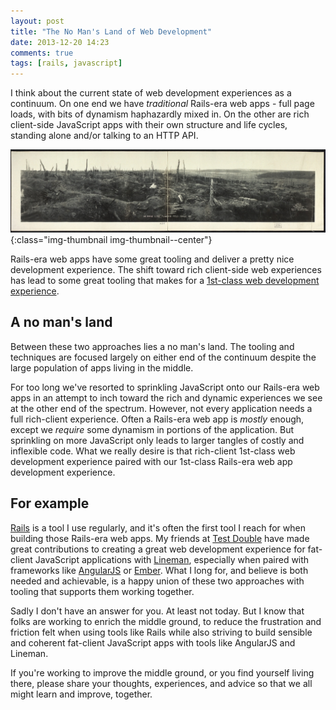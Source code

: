 ```yaml
---
layout: post
title: "The No Man's Land of Web Development"
date: 2013-12-20 14:23
comments: true
tags: [rails, javascript]
---
```

I think about the current state of web development experiences as a continuum.
On one end we have *traditional* Rails-era web apps - full page loads, with
bits of dynamism haphazardly mixed in. On the other are rich client-side
JavaScript apps with their own structure and life cycles, standing alone and/or
talking to an HTTP API.

![No Man's Land Flanders Field France 1919.](/assets/images/posts/no-mans-land-flanders-field.jpg){:class="img-thumbnail img-thumbnail--center"}

Rails-era web apps have some great tooling and deliver a pretty nice
development experience. The shift toward rich client-side web experiences has
lead to some great tooling that makes for a [1st-class web development experience][web-dev-lineman].

## A no man's land

Between these two approaches lies a no man's land. The tooling and techniques
are focused largely on either end of the continuum despite the large population
of apps living in the middle.

<!-- more -->

For too long we've resorted to sprinkling JavaScript onto our Rails-era web
apps in an attempt to inch toward the rich and dynamic experiences we see at
the other end of the spectrum. However, not every application needs a full
rich-client experience. Often a Rails-era web app is *mostly* enough, except we
*require* some dynamism in portions of the application. But sprinkling on more
JavaScript only leads to larger tangles of costly and inflexible code. What we
really desire is that rich-client 1st-class web development experience paired with our
1st-class Rails-era web app development experience.

## For example

[Rails][rails] is a tool I use regularly, and it's often the first tool I reach
for when building those Rails-era web apps. My friends at [Test Double][testdouble]
have made great contributions to creating a great web development experience
for fat-client JavaScript applications with [Lineman][lineman], especially when
paired with frameworks like [AngularJS][angularjs] or [Ember][ember]. What I long
for, and believe is both needed and achievable, is a happy union of these two
approaches with tooling that supports them working together.

Sadly I don't have an answer for you. At least not today. But I know that
folks are working to enrich the middle ground, to reduce the frustration and
friction felt when using tools like Rails while also striving to build sensible
and coherent fat-client JavaScript apps with tools like AngularJS and Lineman.

If you're working to improve the middle ground, or you find yourself living
there, please share your thoughts, experiences, and advice so that we all might
learn and improve, together.

[angularjs]: http://angularjs.org/ "HTML enhanced web apps!"
[ember]: http://emberjs.com/ "A framework for creating ambitious web applications."
[lineman]: http://linemanjs.com/ "Lineman takes everything you love about building server-side applications so that you can find joy in your client-side applications"
[rails]: http://rubyonrails.org/ "Web development that doesn't hurt"
[testdouble]: http://testdouble.com "Custom Software Development | Columbus Ohio"
[web-dev-lineman]: http://blog.testdouble.com/posts/2013-11-12-1st-class-web-development-with-lineman.html "1st-class web development with Lineman."
